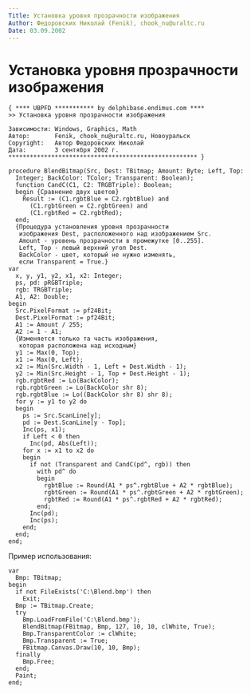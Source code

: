 ```yaml
---
Title: Установка уровня прозрачности изображения
Author: Федоровских Николай (Fenik), chook_nu@uraltc.ru
Date: 03.09.2002
---
```



Установка уровня прозрачности изображения
=========================================

    { **** UBPFD *********** by delphibase.endimus.com ****
    >> Установка уровня прозрачности изображения
     
    Зависимости: Windows, Graphics, Math
    Автор:       Fenik, chook_nu@uraltc.ru, Новоуральск
    Copyright:   Автор Федоровских Николай
    Дата:        3 сентября 2002 г.
    ***************************************************** }
     
    procedure BlendBitmap(Src, Dest: TBitmap; Amount: Byte; Left, Top:
      Integer; BackColor: TColor; Transparent: Boolean);
      function CandC(C1, C2: TRGBTriple): Boolean;
      begin {Сравнение двух цветов}
        Result := (C1.rgbtBlue = C2.rgbtBlue) and
          (C1.rgbtGreen = C2.rgbtGreen) and
          (C1.rgbtRed = C2.rgbtRed);
      end;
      {Процедура установления уровня прозрачности
       изображения Dest, расположенного над изображением Src.
       Amount - уровень прозрачности в промежутке [0..255].
       Left, Top - левый верхний угол Dest.
       BackColor - цвет, который не нужно изменять,
       если Transparent = True.}
    var
      x, y, y1, y2, x1, x2: Integer;
      ps, pd: pRGBTriple;
      rgb: TRGBTriple;
      A1, A2: Double;
    begin
      Src.PixelFormat := pf24Bit;
      Dest.PixelFormat := pf24Bit;
      A1 := Amount / 255;
      A2 := 1 - A1;
      {Изменяется только та часть изображения,
       которая расположена над исходным}
      y1 := Max(0, Top);
      x1 := Max(0, Left);
      x2 := Min(Src.Width - 1, Left + Dest.Width - 1);
      y2 := Min(Src.Height - 1, Top + Dest.Height - 1);
      rgb.rgbtRed := Lo(BackColor);
      rgb.rgbtGreen := Lo(BackColor shr 8);
      rgb.rgbtBlue := Lo((BackColor shr 8) shr 8);
      for y := y1 to y2 do
      begin
        ps := Src.ScanLine[y];
        pd := Dest.ScanLine[y - Top];
        Inc(ps, x1);
        if Left < 0 then
          Inc(pd, Abs(Left));
        for x := x1 to x2 do
        begin
          if not (Transparent and CandC(pd^, rgb)) then
            with pd^ do
            begin
              rgbtBlue := Round(A1 * ps^.rgbtBlue + A2 * rgbtBlue);
              rgbtGreen := Round(A1 * ps^.rgbtGreen + A2 * rgbtGreen);
              rgbtRed := Round(A1 * ps^.rgbtRed + A2 * rgbtRed);
            end;
          Inc(pd);
          Inc(ps);
        end;
      end;
    end;

Пример использования:

    var
      Bmp: TBitmap;
    begin
      if not FileExists('C:\Blend.bmp') then
        Exit;
      Bmp := TBitmap.Create;
      try
        Bmp.LoadFromFile('C:\Blend.bmp');
        BlendBitmap(FBitmap, Bmp, 127, 10, 10, clWhite, True);
        Bmp.TransparentColor := clWhite;
        Bmp.Transparent := True;
        FBitmap.Canvas.Draw(10, 10, Bmp);
      finally
        Bmp.Free;
      end;
      Paint;
    end;

